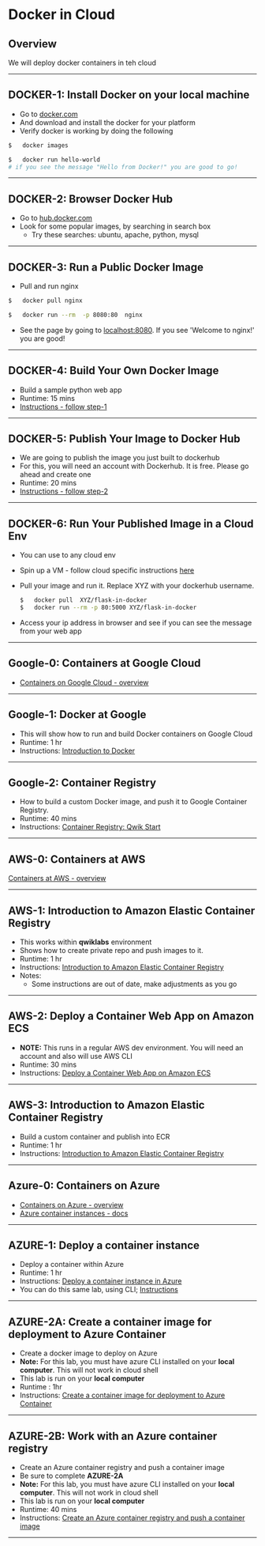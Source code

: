 # Docker in Cloud

## Overview

We will deploy docker containers in teh cloud

---

## DOCKER-1: Install Docker on your local machine

* Go to [docker.com](https://www.docker.com/)
* And download and install the docker for your platform
* Verify docker is working by doing the following

```bash
$   docker images

$   docker run hello-world
# if you see the message "Hello from Docker!" you are good to go!
```

---

## DOCKER-2: Browser Docker Hub

* Go to [hub.docker.com](https://hub.docker.com/)
* Look for some popular images, by searching in search box
    * Try these searches:  ubuntu,  apache,  python, mysql

---

## DOCKER-3: Run a Public Docker Image

* Pull and run nginx

```bash
$   docker pull nginx

$   docker run --rm  -p 8080:80  nginx
```

* See the page by going to [localhost:8080](http://localhost:8080).  If you see 'Welcome to nginx!'  you are good!

---

## DOCKER-4: Build Your Own Docker Image

* Build a sample python web app
* Runtime: 15 mins
* [Instructions - follow step-1](flask-docker/README.md)

---

## DOCKER-5: Publish Your Image to Docker Hub

* We are going to publish the image you just built to dockerhub
* For this, you will need an account with Dockerhub.  It is free.  Please go ahead and create one
* Runtime: 20 mins
* [Instructions - follow step-2](flask-docker/README.md)

---

## DOCKER-6: Run Your Published Image in a Cloud Env

* You can use to any cloud env
* Spin up a VM - follow cloud specific instructions [here](../03-compute/vms.md)
* Pull your image and run it.  Replace XYZ with your dockerhub username.

    ```bash
    $   docker pull  XYZ/flask-in-docker
    $   docker run --rm -p 80:5000 XYZ/flask-in-docker
    ```

* Access your ip address in browser and see if you can see the message from your web app

---

## Google-0: Containers at Google Cloud

* [Containers on Google Cloud - overview](https://cloud.google.com/compute/docs/containers/)

---

## Google-1: Docker at Google

* This will show how to run and build Docker containers on Google Cloud
* Runtime: 1 hr
* Instructions: [Introduction to Docker](https://www.cloudskillsboost.google/focuses/1029?parent=catalog)

---

## Google-2: Container Registry

* How to build a custom Docker image, and push it to Google Container Registry.
* Runtime: 40 mins
* Instructions: [Container Registry: Qwik Start](https://www.cloudskillsboost.google/focuses/1768?catalog_rank=%7B%22rank%22%3A7%2C%22num_filters%22%3A0%2C%22has_search%22%3Atrue%7D&parent=catalog&search_id=23017194)

---

## AWS-0: Containers at AWS

[Containers at AWS - overview](https://aws.amazon.com/containers/)

---

## AWS-1: Introduction to Amazon Elastic Container Registry

* This works within **qwiklabs** environment
* Shows how to create private repo and push images to it.
* Runtime: 1 hr
* Instructions: [Introduction to Amazon Elastic Container Registry](https://amazon.qwiklabs.com/focuses/59617?catalog_rank=%7B%22rank%22%3A2%2C%22num_filters%22%3A0%2C%22has_search%22%3Atrue%7D&parent=catalog&search_id=23017637)
* Notes:
    * Some instructions are out of date, make adjustments as you go

---

## AWS-2: Deploy a Container Web App on Amazon ECS

* **NOTE:** This runs in a regular AWS dev environment.  You will need an account and also will use AWS CLI
* Runtime: 30 mins
* Instructions: [Deploy a Container Web App on Amazon ECS](https://aws.amazon.com/getting-started/guides/deploy-webapp-ecs/?ref=gsrchandson)

---

## AWS-3: Introduction to Amazon Elastic Container Registry

* Build a custom container and publish into ECR
* Runtime: 1 hr
* Instructions: [Introduction to Amazon Elastic Container Registry](https://amazon.qwiklabs.com/focuses/59617?catalog_rank=%7B%22rank%22%3A2%2C%22num_filters%22%3A0%2C%22has_search%22%3Atrue%7D&parent=catalog&search_id=23017243)

---

## Azure-0: Containers on Azure

* [Containers on Azure - overview](https://azure.microsoft.com/en-us/products/category/containers/)
* [Azure container instances - docs](https://learn.microsoft.com/en-us/azure/container-instances/)

---

## AZURE-1: Deploy a container instance

* Deploy a container within Azure
* Runtime: 1 hr
* Instructions: [Deploy a container instance in Azure](https://learn.microsoft.com/en-us/azure/container-instances/container-instances-quickstart-portal)
* You can do this same lab, using CLI;  [Instructions](https://learn.microsoft.com/en-us/azure/container-instances/container-instances-quickstart)

---

## AZURE-2A: Create a container image for deployment to Azure Container

* Create a docker image to deploy on Azure
* **Note:** For this lab, you must have azure CLI installed on your **local computer**.  This will not work in cloud shell
* This lab is run on your **local computer**
* Runtime : 1hr
* Instructions: [Create a container image for deployment to Azure Container](https://learn.microsoft.com/en-us/azure/container-instances/container-instances-tutorial-prepare-app)

---

## AZURE-2B: Work with an Azure container registry

* Create an Azure container registry and push a container image
* Be sure to complete **AZURE-2A**
* **Note:** For this lab, you must have azure CLI installed on your **local computer**.  This will not work in cloud shell
* This lab is run on your **local computer**
* Runtime: 40 mins
* Instructions: [Create an Azure container registry and push a container image](https://learn.microsoft.com/en-us/azure/container-instances/container-instances-tutorial-prepare-acr)

---
